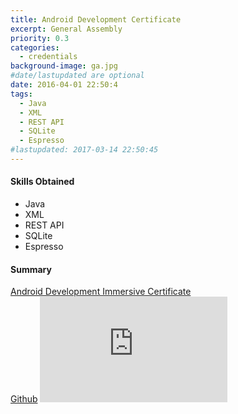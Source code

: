 ```yaml
---
title: Android Development Certificate
excerpt: General Assembly
priority: 0.3
categories:
  - credentials
background-image: ga.jpg
#date/lastupdated are optional
date: 2016-04-01 22:50:4
tags:
  - Java
  - XML
  - REST API
  - SQLite
  - Espresso
#lastupdated: 2017-03-14 22:50:45
---
```


<h4>Skills Obtained</h4>
<ul class="techlist">
<li><span class="tech">Java</span></li>
<li><span class="tech">XML</span></li>
<li><span class="tech">REST API</span></li>
<li><span class="tech">SQLite</span></li>
<li><span class="tech">Espresso</span></li>
</ul>

<h4>Summary</h4>
<a href = "https://github.com/chris-shum/chris-shum.github.io/blob/master/certifications/GA%20Certificate-of-Completion.pdf" target="_blank">
Android Development Immersive Certificate</a><br>
<a href = "https://github.com/chris-shum" target="_blank">
Github</a>

<iframe width="300" height="169" src="https://www.youtube.com/embed/JHagBCh0p3g" frameborder="0" allowfullscreen></iframe>
<br>
